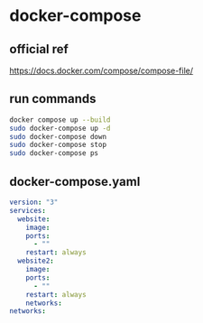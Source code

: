 # docker-compose

## official ref
https://docs.docker.com/compose/compose-file/

## run commands
```BASH
docker compose up --build
sudo docker-compose up -d
sudo docker-compose down
sudo docker-compose stop
sudo docker-compose ps
```

## docker-compose.yaml
```YAML
version: "3"
services:
  website:
    image:
    ports:
      - ""
    restart: always
  website2:
    image:
    ports:
      - ""
    restart: always
    networks:    
networks: 
```
